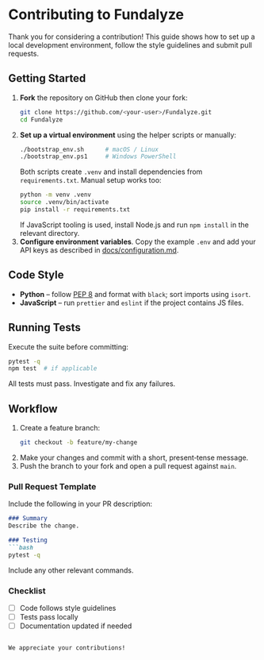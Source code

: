 # Contributing to Fundalyze

Thank you for considering a contribution! This guide shows how to set up a local development environment, follow the style guidelines and submit pull requests.

## Getting Started

1. **Fork** the repository on GitHub then clone your fork:
   ```bash
   git clone https://github.com/<your-user>/Fundalyze.git
   cd Fundalyze
   ```
2. **Set up a virtual environment** using the helper scripts or manually:
   ```bash
   ./bootstrap_env.sh      # macOS / Linux
   ./bootstrap_env.ps1     # Windows PowerShell
   ```
   Both scripts create `.venv` and install dependencies from `requirements.txt`.
   Manual setup works too:
   ```bash
   python -m venv .venv
   source .venv/bin/activate
   pip install -r requirements.txt
   ```
   If JavaScript tooling is used, install Node.js and run `npm install` in the
   relevant directory.
3. **Configure environment variables**. Copy the example `.env` and add your API
   keys as described in [docs/configuration.md](docs/configuration.md).

## Code Style

- **Python** – follow [PEP 8](https://peps.python.org/pep-0008/) and format with
  `black`; sort imports using `isort`.
- **JavaScript** – run `prettier` and `eslint` if the project contains JS files.

## Running Tests

Execute the suite before committing:
```bash
pytest -q
npm test  # if applicable
```
All tests must pass. Investigate and fix any failures.

## Workflow

1. Create a feature branch:
   ```bash
   git checkout -b feature/my-change
   ```
2. Make your changes and commit with a short, present‑tense message.
3. Push the branch to your fork and open a pull request against `main`.

### Pull Request Template
Include the following in your PR description:

```markdown
### Summary
Describe the change.

### Testing
```bash
pytest -q
```
Include any other relevant commands.

### Checklist
- [ ] Code follows style guidelines
- [ ] Tests pass locally
- [ ] Documentation updated if needed
```

We appreciate your contributions!
